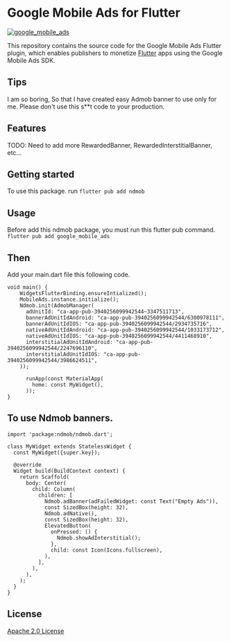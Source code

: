 <!--
This README describes the package. If you publish this package to pub.dev,
this README's contents appear on the landing page for your package.

For information about how to write a good package README, see the guide for
[writing package pages](https://dart.dev/tools/pub/writing-package-pages).

For general information about developing packages, see the Dart guide for
[creating packages](https://dart.dev/guides/libraries/create-packages)
and the Flutter guide for
[developing packages and plugins](https://flutter.dev/to/develop-packages).
-->

# Google Mobile Ads for Flutter

[![google_mobile_ads](https://github.com/googleads/googleads-mobile-flutter/actions/workflows/google_mobile_ads.yaml/badge.svg)](https://github.com/googleads/googleads-mobile-flutter/actions/workflows/google_mobile_ads.yaml)

This repository contains the source code for the Google Mobile Ads Flutter
plugin, which enables publishers to monetize [Flutter](https://flutter.dev/)
apps using the Google Mobile Ads SDK.

## Tips
I am so boring, So that I have created easy Admob banner to use only for me.
Please don't use this s**t code to your production.

## Features

TODO: Need to add more RewardedBanner, RewardedInterstitialBanner, etc...

## Getting started


To use this package. run
```flutter pub add ndmob```

## Usage
Before add this ndmob package, you must run this flutter pub command.
```flutter pub add google_mobile_ads```

## Then
Add your main.dart file this following code.
```
void main() {
    WidgetsFlutterBinding.ensureIntialized();
    MobileAds.instance.initialize();
    Ndmob.init(AdmobManager(
      adUnitId: "ca-app-pub-3940256099942544~3347511713",
      bannerAdUnitIdAndroid: "ca-app-pub-3940256099942544/6300978111",
      bannerAdUnitIdIOS: "ca-app-pub-3940256099942544/2934735716",
      nativeAdUnitIdAndroid: "ca-app-pub-3940256099942544/1033173712",
      nativeAdUnitIdIOS: "ca-app-pub-3940256099942544/4411468910",
      interstitialAdUnitIdAndroid: "ca-app-pub-3940256099942544/2247696110",
      interstitialAdUnitIdIOS: "ca-app-pub-3940256099942544/3986624511",
    ));

      runApp(const MaterialApp(
        home: const MyWidget(),
      ));
}
```

## To use Ndmob banners.
```
import 'package:ndmob/ndmob.dart';

class MyWidget extends StatelessWidget {
  const MyWidget({super.key});

  @override
  Widget build(BuildContext context) {
    return Scaffold(
      body: Center(
        child: Column(
          children: [
            Ndmob.adBanner(adFailedWidget: const Text("Empty Ads")),
            const SizedBox(height: 32),
            Ndmob.adNative(),
            const SizedBox(height: 32),
            ElevatedButton(
              onPressed: () {
                Ndmob.showAdInterstitial();
              },
              child: const Icon(Icons.fullscreen),
            ),
          ],
        ),
      ),
    );
  }
}
```

## License

[Apache 2.0 License](https://www.apache.org/licenses/LICENSE-2.0)
